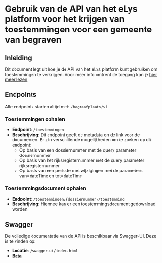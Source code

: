 # Gebruik van de API van het eLys platform voor het krijgen van toestemmingen voor een gemeente van begraven

## Inleiding

Dit document legt uit hoe je de API van het eLys platform kunt gebruiken om toestemmingen te verkrijgen.
Voor meer info omtrent de toegang kan je [hier meer lezen](../../../algemeen/security/README.md)

## Endpoints

Alle endpoints starten altijd met: `/begraafplaats/v1`

### Toestemmingen ophalen
- **Endpoint**: `/toestemmingen`
- **Beschrijving**: Dit endpoint geeft de metadata en de link voor de documenten. Er zijn verschillende mogelijkheden om te zoeken op dit endpoint:
  - Op basis van een dossiernummer met de query parameter dossiernummer
  - Op basis van het rijksregisternummer met de query parameter rijksregisternummer
  - Op basis van een periode met wijzigingen met de parameters van=dateTime en tot=dateTime 

### Toestemmingsdocument ophalen
- **Endpoint**: `/toestemmingen/{dossiernummer}/toestemming`
- **Beschrijving**: Hiermee kan er een toestemmingsdocument gedownload worden 

## Swagger

De volledige documentatie van de API is beschikbaar via Swagger-UI. Deze is te vinden op:
- **Locatie**: `/swagger-ui/index.html`
- [**Beta**](https://elys.api.beta-athumi.eu/swagger-ui/index.html?urls.primaryName=Begraafplaats)
